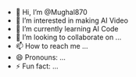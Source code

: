 - 👋 Hi, I’m @Mughal870
- 👀 I’m interested in making AI Video
- 🌱 I’m currently learning AI Code
- 💞️ I’m looking to collaborate on ...
- 📫 How to reach me ...
- 😄 Pronouns: ...
- ⚡ Fun fact: ...

<!---
Mughal870/Mughal870 is a ✨ special ✨ repository because its `README.md` (this file) appears on your GitHub profile.
You can click the Preview link to take a look at your changes.
--->
